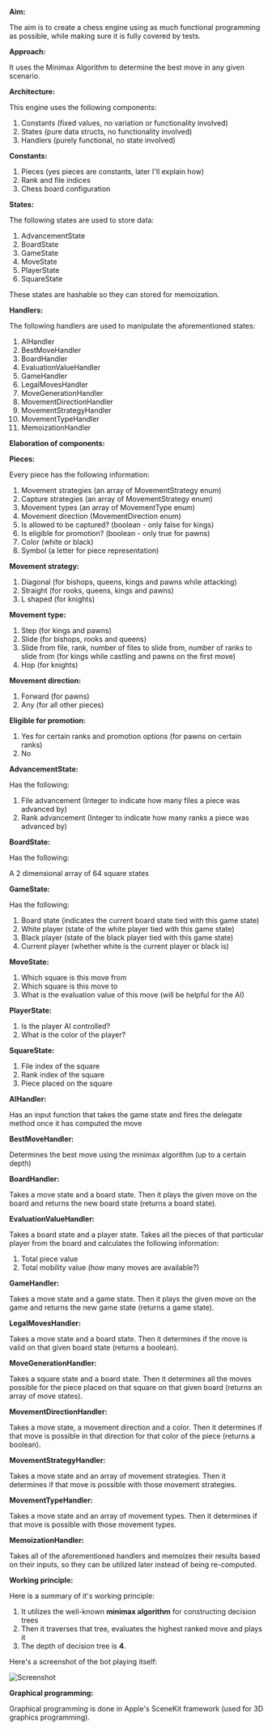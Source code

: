 **Aim:**

The aim is to create a chess engine using as much functional programming as possible, while making sure it is fully covered by tests.

**Approach:**

It uses the Minimax Algorithm to determine the best move in any given scenario.

**Architecture:**

This engine uses the following components:

1. Constants (fixed values, no variation or functionality involved)
2. States (pure data structs, no functionality involved)
3. Handlers (purely functional, no state involved)

**Constants:**

1. Pieces (yes pieces are constants, later I'll explain how)
2. Rank and file indices
3. Chess board configuration

**States:**

The following states are used to store data:

1. AdvancementState
2. BoardState
3. GameState
4. MoveState
5. PlayerState
6. SquareState

These states are hashable so they can stored for memoization.

**Handlers:**

The following handlers are used to manipulate the aforementioned states:

1. AIHandler
2. BestMoveHandler
3. BoardHandler
4. EvaluationValueHandler
5. GameHandler
6. LegalMovesHandler
7. MoveGenerationHandler
8. MovementDirectionHandler
9. MovementStrategyHandler
10. MovementTypeHandler
11. MemoizationHandler

**Elaboration of components:**

**Pieces:**

Every piece has the following information:

1. Movement strategies (an array of MovementStrategy enum)
2. Capture strategies (an array of MovementStrategy enum)
3. Movement types (an array of MovementType enum)
4. Movement direction (MovementDirection enum)
5. Is allowed to be captured? (boolean - only false for kings)
6. Is eligible for promotion? (boolean - only true for pawns)
7. Color (white or black)
8. Symbol (a letter for piece representation)

**Movement strategy:**

1. Diagonal (for bishops, queens, kings and pawns while attacking)
2. Straight (for rooks, queens, kings and pawns)
3. L shaped (for knights)

**Movement type:**

1. Step (for kings and pawns)
2. Slide (for bishops, rooks and queens)
3. Slide from file, rank, number of files to slide from, number of ranks to slide from (for kings while castling and pawns on the first move)
4. Hop (for knights)

**Movement direction:**

1. Forward (for pawns)
2. Any (for all other pieces)

**Eligible for promotion:**

1. Yes for certain ranks and promotion options (for pawns on certain ranks)
2. No

**AdvancementState:**

Has the following:

1. File advancement (Integer to indicate how many files a piece was advanced by)
2. Rank advancement (Integer to indicate how many ranks a piece was advanced by)

**BoardState:**

Has the following:

A 2 dimensional array of 64 square states

**GameState:**

Has the following:

1. Board state (indicates the current board state tied with this game state)
2. White player (state of the white player tied with this game state)
3. Black player (state of the black player tied with this game state)
4. Current player (whether white is the current player or black is)

**MoveState:**

1. Which square is this move from
2. Which square is this move to
3. What is the evaluation value of this move (will be helpful for the AI)

**PlayerState:**

1. Is the player AI controlled?
2. What is the color of the player?

**SquareState:**

1. File index of the square
2. Rank index of the square
3. Piece placed on the square

**AIHandler:**

Has an input function that takes the game state and fires the delegate method once it has computed the move

**BestMoveHandler:**

Determines the best move using the minimax algorithm (up to a certain depth)

**BoardHandler:**

Takes a move state and a board state. Then it plays the given move on the board and returns the new board state (returns a board state).

**EvaluationValueHandler:**

Takes a board state and a player state. Takes all the pieces of that particular player from the board and calculates the following information:

1. Total piece value
2. Total mobility value (how many moves are available?)

**GameHandler:**

Takes a move state and a game state. Then it plays the given move on the game and returns the new game state (returns a game state).

**LegalMovesHandler:**

Takes a move state and a board state. Then it determines if the move is valid on that given board state (returns a boolean).

**MoveGenerationHandler:**

Takes a square state and a board state. Then it determines all the moves possible for the piece placed on that square on that given board (returns an array of move states).

**MovementDirectionHandler:**

Takes a move state, a movement direction and a color. Then it determines if that move is possible in that direction for that color of the piece (returns a boolean).

**MovementStrategyHandler:**

Takes a move state and an array of movement strategies. Then it determines if that move is possible with those movement strategies.

**MovementTypeHandler:**

Takes a move state and an array of movement types. Then it determines if that move is possible with those movement types.

**MemoizationHandler:**

Takes all of the aforementioned handlers and memoizes their results based on their inputs, so they can be utilized later instead of being re-computed.

**Working principle:**

Here is a summary of it's working principle:

1. It utilizes the well-known **minimax algorithm** for constructing decision trees
3. Then it traverses that tree, evaluates the highest ranked move and plays it
4. The depth of decision tree is **4**.

Here's a screenshot of the bot playing itself:

![Screenshot](https://github.com/AdnanZahid/ChessSwift/blob/master/Screenshot.png)

**Graphical programming:**

Graphical programming is done in Apple's SceneKit framework (used for 3D graphics programming).
